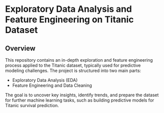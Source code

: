 # Exploratory Data Analysis and Feature Engineering on Titanic Dataset

## Overview

This repository contains an in-depth exploration and feature engineering process applied to the Titanic dataset, typically used for predictive modeling challenges. The project is structured into two main parts:

- Exploratory Data Analysis (EDA)
- Feature Engineering and Data Cleaning
  
The goal is to uncover key insights, identify trends, and prepare the dataset for further machine learning tasks, such as building predictive models for Titanic survival prediction.
